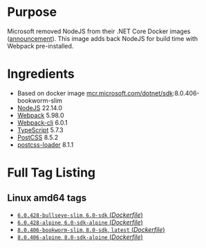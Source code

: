 # Purpose
Microsoft removed NodeJS from their .NET Core Docker images ([announcement](https://github.com/aspnet/Announcements/issues/298)). This image adds back NodeJS for build time with Webpack pre-installed.

# Ingredients
* Based on docker image [mcr.microsoft.com/dotnet/sdk](https://hub.docker.com/_/microsoft-dotnet-sdk/):8.0.406-bookworm-slim
* [NodeJS](https://nodejs.org/) 22.14.0
* [Webpack](https://www.npmjs.com/package/webpack) 5.98.0
* [Webpack-cli](https://www.npmjs.com/package/webpack-cli) 6.0.1
* [TypeScript](https://www.npmjs.com/package/typescript) 5.7.3
* [PostCSS](https://www.npmjs.com/package/postcss) 8.5.2
* [postcss-loader](https://www.npmjs.com/package/postcss-loader) 8.1.1

# Full Tag Listing
## Linux amd64 tags
- [`6.0.428-bullseye-slim`, `6.0-sdk` (*Dockerfile*)](https://github.com/Mathieu79FI/dotnet-docker/blob/master/6.0/sdk/bullseye-slim/webpack/Dockerfile)
- [`6.0.428-alpine`, `6.0-sdk-alpine` (*Dockerfile*)](https://github.com/Mathieu79FI/dotnet-docker/blob/master/6.0/sdk/alpine/webpack/Dockerfile)
- [`8.0.406-bookworm-slim`, `8.0-sdk`, `latest` (*Dockerfile*)](https://github.com/Mathieu79FI/dotnet-docker/blob/master/8.0/sdk/bookworm-slim/webpack/Dockerfile)
- [`8.0.406-alpine`, `8.0-sdk-alpine` (*Dockerfile*)](https://github.com/Mathieu79FI/dotnet-docker/blob/master/8.0/sdk/alpine/webpack/Dockerfile)
